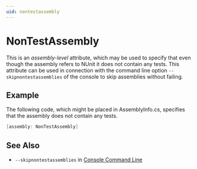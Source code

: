 ```yaml
---
uid: nontestassembly
---
```


# NonTestAssembly

This is an _assembly-level_ attribute, which may be used to specify that even though
the assembly refers to NUnit it does not contain any tests. This attribute can be
used in connection with the command line option `--skipnontestassemblies` of the
console to skip assemblies without failing.

## Example

The following code, which might be placed in AssemblyInfo.cs, specifies that the
assembly does not contain any tests.

```csharp
[assembly: NonTestAssembly]
```

## See Also

* `--skipnontestassemblies` in [Console Command Line](xref:consolecommandline)
